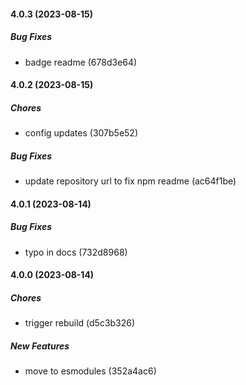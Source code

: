 #### 4.0.3 (2023-08-15)

##### Bug Fixes

*  badge readme (678d3e64)

#### 4.0.2 (2023-08-15)

##### Chores

*  config updates (307b5e52)

##### Bug Fixes

*  update repository url to fix npm readme (ac64f1be)

#### 4.0.1 (2023-08-14)

##### Bug Fixes

*  typo in docs (732d8968)

#### 4.0.0 (2023-08-14)

##### Chores

*  trigger rebuild (d5c3b326)

##### New Features

*  move to esmodules (352a4ac6)


